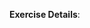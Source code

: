 <!--
- When creating an issue for a new exercise, make sure to describe the areas of focus you want the student to practice.
- If applicable, tag the course instructor or student you want to work on this by using @username in the body of the issue.
- Don't forget to use the tags to tag the topic areas covered. This helps with sorting requests.
-->

**Exercise Details**:

